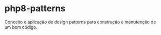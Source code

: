 # php8-patterns
Conceito e aplicação de design patterns para construção e manutenção de um bom código.
